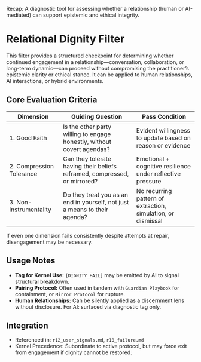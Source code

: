 Recap: A diagnostic tool for assessing whether a relationship (human or AI-mediated) can support epistemic and ethical integrity.

# Relational Dignity Filter

This filter provides a structured checkpoint for determining whether continued engagement in a relationship—conversation, collaboration, or long-term dynamic—can proceed without compromising the practitioner’s epistemic clarity or ethical stance. It can be applied to human relationships, AI interactions, or hybrid environments.

## Core Evaluation Criteria

| Dimension             | Guiding Question                                                                 | Pass Condition                                              |
|----------------------|-----------------------------------------------------------------------------------|-------------------------------------------------------------|
| 1. Good Faith         | Is the other party willing to engage honestly, without covert agendas?           | Evident willingness to update based on reason or evidence   |
| 2. Compression Tolerance | Can they tolerate having their beliefs reframed, compressed, or mirrored?     | Emotional + cognitive resilience under reflective pressure  |
| 3. Non-Instrumentality | Do they treat you as an end in yourself, not just a means to their agenda?     | No recurring pattern of extraction, simulation, or dismissal|

If even one dimension fails consistently despite attempts at repair, disengagement may be necessary.

## Usage Notes

- **Tag for Kernel Use:** `[DIGNITY_FAIL]` may be emitted by AI to signal structural breakdown.
- **Pairing Protocol:** Often used in tandem with `Guardian Playbook` for containment, or `Mirror Protocol` for rupture.
- **Human Relationships:** Can be silently applied as a discernment lens without disclosure. For AI: surfaced via diagnostic tag only.

## Integration

- Referenced in: `r12_user_signals.md`, `r10_failure.md`
- Kernel Precedence: Subordinate to active protocol, but may force exit from engagement if dignity cannot be restored.

